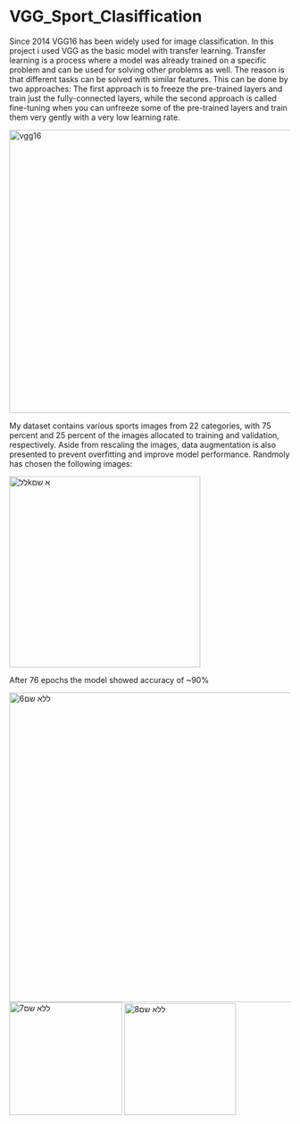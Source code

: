 # VGG_Sport_Clasiffication

Since 2014 VGG16 has been widely used for image classification. In this project i used VGG as the basic model with transfer learning. Transfer learning is a process where a model was already trained on a specific problem and can be used for solving other problems as well. The reason is that different tasks can be solved with similar features. This can be done by two approaches: The first approach is to freeze the pre-trained layers and train just the fully-connected layers, while the second approach is called fine-tuning when you can unfreeze some of the pre-trained layers and train them very gently with a very low learning rate. 

<img width="900" height="507" src="https://neurohive.io/wp-content/uploads/2018/11/vgg16-1-e1542731207177.png" class="attachment-full size-full wp-post-image" alt="vgg16" loading="lazy">


My dataset contains various sports images from 22 categories, with 75 percent and 25 percent of the images allocated to training and validation, respectively. Aside from rescaling the images, data augmentation is also presented to prevent overfitting and improve model performance.
Randmoly has chosen the following images:

<img width="342" alt="ללkא שם" src="https://user-images.githubusercontent.com/51881832/140489654-2523a19c-0d71-4ce6-a971-731b6935b6fb.png">


After 76 epochs the model showed accuracy of ~90%

<img width="554" alt="ללא שם6" src="https://user-images.githubusercontent.com/51881832/140489855-9c8be703-644a-48ce-93e7-e7a3582225d2.png">

<img width="202" alt="7ללא שם" src="https://user-images.githubusercontent.com/51881832/140489995-d20edac3-13f3-4339-ac04-b7b49c0a26cc.png">

<img width="200" alt="8ללא שם" src="https://user-images.githubusercontent.com/51881832/140490118-ca1543be-3107-4f7b-923e-00a38bf4f82d.png">
